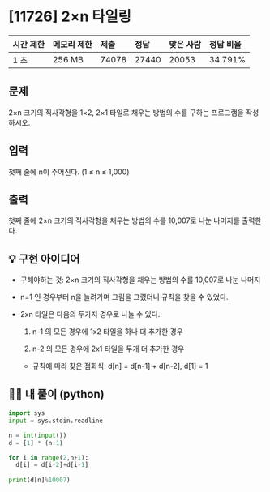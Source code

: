 # [11726] 2×n 타일링

| 시간 제한 | 메모리 제한 | 제출  | 정답  | 맞은 사람 | 정답 비율 |
| :-------- | :---------- | :---- | :---- | :-------- | :-------- |
| 1 초      | 256 MB      | 74078 | 27440 | 20053     | 34.791%   |

## 문제

2×n 크기의 직사각형을 1×2, 2×1 타일로 채우는 방법의 수를 구하는 프로그램을 작성하시오.

## 입력

첫째 줄에 n이 주어진다. (1 ≤ n ≤ 1,000)

## 출력

첫째 줄에 2×n 크기의 직사각형을 채우는 방법의 수를 10,007로 나눈 나머지를 출력한다.





## 💡 구현 아이디어

- 구해야하는 것:  2×n 크기의 직사각형을 채우는 방법의 수를 10,007로 나눈 나머지

- n=1 인 경우부터 n을 늘려가며 그림을 그렸더니 규칙을 찾을 수 있었다. 

- 2xn 타일은 다음의 두가지 경우로 나눌 수 있다.

  1. n-1 의 모든 경우에 1x2 타일을 하나 더 추가한 경우

  2. n-2 의 모든 경우에 2x1 타일을 두개 더 추가한 경우

  - 규칙에 따라 찾은 점화식: d[n] = d[n-1] + d[n-2], d[1] = 1





## 🙆‍♀️ 내 풀이 (python)

```python
import sys
input = sys.stdin.readline

n = int(input())
d = [1] * (n+1)

for i in range(2,n+1):
  d[i] = d[i-2]+d[i-1]
  
print(d[n]%10007)
```

